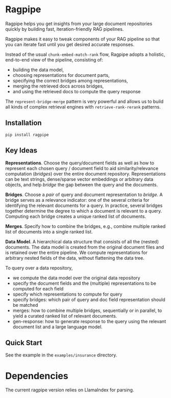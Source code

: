 # Ragpipe

Ragpipe helps you get insights from your large document repositories quickly by building fast, iteration-friendly RAG pipelines.

Ragpipe makes it easy to tweak components of your RAG pipeline so that you can iterate fast until you get desired accurate responses.

Instead of the usual `chunk-embed-match-rank` flow, Ragpipe adopts a holistic, end-to-end view of the pipeline, consisting of:

- building the data model, 
- choosing representations for document parts, 
- specifying the correct bridges among representations, 
- merging the retrieved docs across bridges,
- and using the retrieved docs to compute the query response

The `represent-bridge-merge` pattern is very powerful and allows us to build all kinds of complex retrieval engines with `retrieve-rank-rerank` patterns.


## Installation

```
pip install ragpipe
```

## Key Ideas

**Representations**. Choose the query/document fields as well as how to represent each chosen query / document field to aid similarity/relevance computation (*bridges*) over the entire document repository. Representations can be text strings, dense/sparse vector embeddings or arbitrary data objects, and help *bridge* the gap between the query and the documents.

**Bridges**. Choose a *pair* of query and document representation to *bridge*. A bridge serves as a relevance indicator: one of the several criteria for identifying the relevant documents for a query. In practice, several bridges together determine the degree to which a document is relevant to a query. Computing each bridge creates a unique ranked list of documents.

**Merges**. Specify how to combine the bridges, e.g., combine multiple ranked list of documents into a single ranked list.

**Data Model**. A hierarchical data structure that consists of all the (nested) documents. The data model is created from the original document files and is retained over the entire pipeline. We compute representations for arbitrary nested fields of the data, without flattening the data tree.

To query over a data repository, 

- we compute the data model over the original data repository 
- specify the document fields and the (multiple) representations to be computed for each field
- specify which representations to compute for query
- specify bridges: which pair of query and doc field representation should be matched
- merges: how to combine multiple bridges, sequentially or in parallel, to yield a curated ranked list of relevant documents.
- gen-response: how to generate response to the query using the relevant document list and a large language model.


## Quick Start

See the example in the `examples/insurance` directory.


# Dependencies

The current ragpipe version relies on LlamaIndex for parsing.

